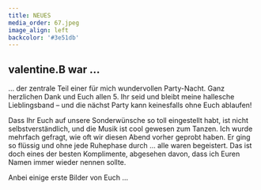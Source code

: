```yaml
---
title: NEUES
media_order: 67.jpeg
image_align: left
backcolor: '#3e51db'
---
```


## **valentine.B war …**

… der zentrale Teil einer für mich wundervollen Party-Nacht. Ganz herzlichen Dank und Euch allen 5. Ihr seid und bleibt meine hallesche Lieblingsband – und die nächst Party kann keinesfalls ohne Euch ablaufen!

Dass Ihr Euch auf unsere Sonderwünsche so toll eingestellt habt, ist nicht selbstverständlich, und die Musik ist cool gewesen zum Tanzen. Ich wurde mehrfach gefragt, wie oft wir diesen Abend vorher geprobt haben. Er ging so flüssig und ohne jede Ruhephase durch … alle waren begeistert. Das ist doch eines der besten Komplimente, abgesehen davon, dass ich Euren Namen immer wieder nennen sollte. 

Anbei einige erste Bilder von Euch … 



